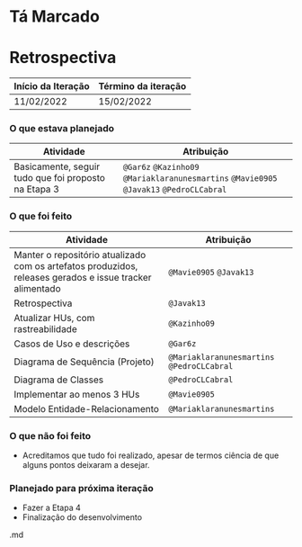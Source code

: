 # Tá Marcado

# Retrospectiva

| Início da Iteração | Término da iteração |
| ------------------ | ------------------- |
| 11/02/2022         | 15/02/2022          |


### O que estava planejado
| Atividade                                                    | Atribuição                         |
| ------------------------------------------------------------ | ---------------------------------- |
|Basicamente, seguir tudo que foi proposto na Etapa 3| `@Gar6z` `@Kazinho09` `@Mariaklaranunesmartins` `@Mavie0905` `@Javak13` `@PedroCLCabral` |


### O que foi feito
| Atividade                                                    | Atribuição                         |
| ------------------------------------------------------------ | ---------------------------------- |
| Manter o repositório atualizado com os artefatos produzidos, releases gerados e issue tracker alimentado| `@Mavie0905` `@Javak13`|
| Retrospectiva | `@Javak13` |
| Atualizar HUs, com rastreabilidade | `@Kazinho09`|
| Casos de Uso e descrições |`@Gar6z`|
| Diagrama de Sequência (Projeto)| `@Mariaklaranunesmartins` `@PedroCLCabral`|
| Diagrama de Classes | `@PedroCLCabral` |
| Implementar ao menos 3 HUs | `@Mavie0905`|
| Modelo Entidade-Relacionamento | `@Mariaklaranunesmartins`|

### O que não foi feito
* Acreditamos que tudo foi realizado, apesar de termos ciência de que alguns pontos deixaram a desejar.

### Planejado para próxima iteração
* Fazer a Etapa 4
* Finalização do desenvolvimento

.md
